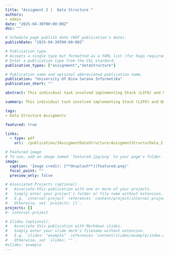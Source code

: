 ```yaml
---
title: "Assigment 2 |  Data Structure "
authors:
- admin
date: "2025-04-30T00:00:00Z"
doi: ""

# Schedule page publish date (NOT publication's date).
publishDate: "2025-04-30T00:00:00Z"

# Publication type.
# Accepts a single type but formatted as a YAML list (for Hugo requirements).
# Enter a publication type from the CSL standard.
publication_types: ["assignment","dataStructure"]

# Publication name and optional abbreviated publication name.
publication: "University Of Bina Sarana Informatika"
publication_short: ""

abstract: This individual task involved implementing Stack (LIFO) and Queue (FIFO) data structures in Python, followed by documenting the code and results in a structured Microsoft Word report.

summary: This individual task involved implementing Stack (LIFO) and Queue (FIFO) data structures in Python, followed by documenting the code and results in a structured Microsoft Word report.

tags:
- Data Structure Assigments

featured: true

links:
  - type: pdf
    url:  /publication/2AssigmentDataStructure/AssigmentStructurData_2.pdf 

# Featured image
# To use, add an image named `featured.jpg/png` to your page's folder. 
image:
  caption: 'Image credit: [**Unsplash**](featured.png)'
  focal_point: ""
  preview_only: false

# Associated Projects (optional).
#   Associate this publication with one or more of your projects.
#   Simply enter your project's folder or file name without extension.
#   E.g. `internal-project` references `content/project/internal-project/index.md`.
#   Otherwise, set `projects: []`.
projects: []
#- internal-project

# Slides (optional).
#   Associate this publication with Markdown slides.
#   Simply enter your slide deck's filename without extension.
#   E.g. `slides: "example"` references `content/slides/example/index.md`.
#   Otherwise, set `slides: ""`.
#slides: example
---
```


